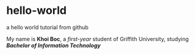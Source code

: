 # hello-world
a hello world tutorial from github

My name is **Khoi Boc**, a *first-year* student of Griffith University, studying ***Bachelor of Information Technology***
